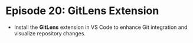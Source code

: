 # Episode 20: GitLens Extension

- Install the **GitLens** extension in VS Code to enhance Git integration and visualize repository changes.